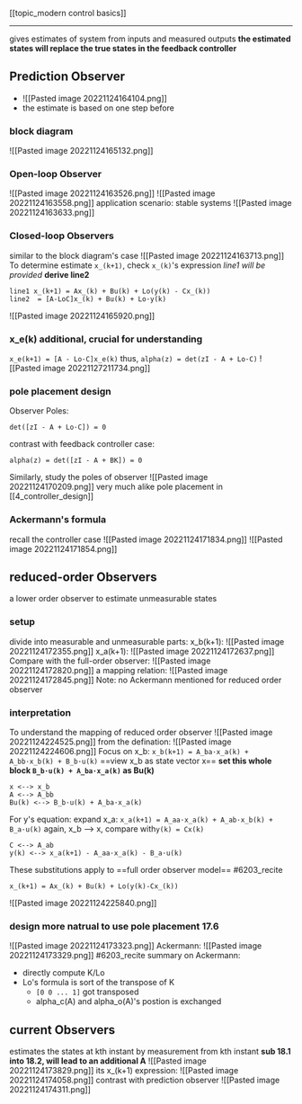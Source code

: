 [[topic_modern control basics]]
****
gives estimates of system from inputs and measured outputs
**the estimated states will replace the true states in the feedback controller**
## Prediction Observer
- ![[Pasted image 20221124164104.png]]
- the estimate is based on one step before
### block diagram
![[Pasted image 20221124165132.png]]
### Open-loop Observer
![[Pasted image 20221124163526.png]]
![[Pasted image 20221124163558.png]]
application scenario:
stable systems
![[Pasted image 20221124163633.png]]

### Closed-loop Observers
similar to the block diagram's case
![[Pasted image 20221124163713.png]]
To determine estimate `x_(k+1)`, check `x_(k)`'s expression
_line1 will be provided_
**derive line2**
```
line1 x_(k+1) = Ax_(k) + Bu(k) + Lo(y(k) - Cx_(k))
line2  = [A-LoC]x_(k) + Bu(k) + Lo·y(k)
```
![[Pasted image 20221124165920.png]]
### x_e(k) **additional, crucial for understanding**
`x_e(k+1) = [A - Lo·C]x_e(k)`
thus, `alpha(z) = det(zI - A + Lo·C)`
![[Pasted image 20221127211734.png]]

### pole placement design
Observer Poles:
```
det([zI - A + Lo·C]) = 0
```
contrast with feedback controller case:
```
alpha(z) = det([zI - A + BK]) = 0
```
Similarly, study the poles of observer
![[Pasted image 20221124170209.png]]
very much alike pole placement in [[4_controller_design]]

### Ackermann's formula
recall the controller case
![[Pasted image 20221124171834.png]]
![[Pasted image 20221124171854.png]]
## reduced-order Observers
a lower order observer to estimate unmeasurable states
### setup
divide into measurable and unmeasurable parts:
x_b(k+1):
![[Pasted image 20221124172355.png]]
x_a(k+1):
![[Pasted image 20221124172637.png]]
Compare with the full-order observer:
![[Pasted image 20221124172820.png]]
a mapping relation:
![[Pasted image 20221124172845.png]]
Note: no Ackermann mentioned for reduced order observer

### interpretation
To understand the mapping of reduced order observer
![[Pasted image 20221124224525.png]]
from the defination:
![[Pasted image 20221124224606.png]]
Focus on x_b:
`x_b(k+1) = A_ba·x_a(k) + A_bb·x_b(k) + B_b·u(k)`
==view x_b as state vector x==
**set this whole block `B_b·u(k) + A_ba·x_a(k)` as Bu(k)**
```
x <--> x_b
A <--> A_bb
Bu(k) <--> B_b·u(k) + A_ba·x_a(k)
```
For y's equation:
expand x_a:
`x_a(k+1) = A_aa·x_a(k) + A_ab·x_b(k) + B_a·u(k)`
again, x_b --> x, compare with`y(k) = Cx(k)`
```
C <--> A_ab
y(k) <--> x_a(k+1) - A_aa·x_a(k) - B_a·u(k)
```
These substitutions apply to ==full order observer model==
#6203_recite 
```
x_(k+1) = Ax_(k) + Bu(k) + Lo(y(k)-Cx_(k))
```
![[Pasted image 20221124225840.png]]
### design **more natrual to use pole placement 17.6**

![[Pasted image 20221124173323.png]]
Ackermann:
![[Pasted image 20221124173329.png]]
#6203_recite 
summary on Ackermann:
- directly compute K/Lo
- Lo's formula is sort of the transpose of K
	- `[0 0 ... 1]` got transposed
	- alpha_c(A) and alpha_o(A)'s postion is exchanged

## current Observers
estimates the states at kth instant by measurement from kth instant
**sub 18.1 into 18.2, will lead to an additional A**
![[Pasted image 20221124173829.png]]
its x_(k+1) expression:
![[Pasted image 20221124174058.png]]
contrast with prediction observer
![[Pasted image 20221124174311.png]]



